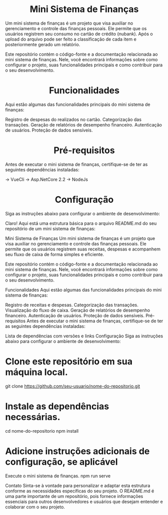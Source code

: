 <h1 align="center">Mini Sistema de Finanças</h1>

Um mini sistema de finanças é um projeto que visa auxiliar no gerenciamento e controle das finanças pessoais. Ele permite que os usuários registrem seu consumo no cartão de crédito (nubank). Após o upload do arquivo pode ser feito a classificação de cada item e posteriormente gerado um relatório.

Este repositório contém o código-fonte e a documentação relacionada ao mini sistema de finanças. Nele, você encontrará informações sobre como configurar o projeto, suas funcionalidades principais e como contribuir para o seu desenvolvimento.


<h1 align="center">Funcionalidades</h1>
Aqui estão algumas das funcionalidades principais do mini sistema de finanças:

Registro de despesas do realizados no cartão.
Categorização das transações.
Geração de relatórios de desempenho financeiro.
Autenticação de usuários.
Proteção de dados sensíveis.

<h1 align="center">Pré-requisitos</h1>
Antes de executar o mini sistema de finanças, certifique-se de ter as seguintes dependências instaladas:

-> VueCli
-> Asp.NetCore 2.2
-> NodeJs

<h1 align="center">Configuração</h1>
Siga as instruções abaixo para configurar o ambiente de desenvolvimento:


Claro! Aqui está uma estrutura básica para o arquivo README.md do seu repositório de um mini sistema de finanças:

Mini Sistema de Finanças
Um mini sistema de finanças é um projeto que visa auxiliar no gerenciamento e controle das finanças pessoais. Ele permite que os usuários registrem suas receitas, despesas e acompanhem seu fluxo de caixa de forma simples e eficiente.

Este repositório contém o código-fonte e a documentação relacionada ao mini sistema de finanças. Nele, você encontrará informações sobre como configurar o projeto, suas funcionalidades principais e como contribuir para o seu desenvolvimento.

Funcionalidades
Aqui estão algumas das funcionalidades principais do mini sistema de finanças:

Registro de receitas e despesas.
Categorização das transações.
Visualização do fluxo de caixa.
Geração de relatórios de desempenho financeiro.
Autenticação de usuários.
Proteção de dados sensíveis.
Pré-requisitos
Antes de executar o mini sistema de finanças, certifique-se de ter as seguintes dependências instaladas:

Lista de dependências com versões e links
Configuração
Siga as instruções abaixo para configurar o ambiente de desenvolvimento:

# Clone este repositório em sua máquina local.
git clone https://github.com/seu-usuario/nome-do-repositorio.git

# Instale as dependências necessárias.
cd nome-do-repositorio
npm install

# Adicione instruções adicionais de configuração, se aplicável
Execute o mini sistema de finanças.
npm run serve


Contato
Sinta-se à vontade para personalizar e adaptar esta estrutura conforme as necessidades específicas do seu projeto. O README.md é uma parte importante de um repositório, pois fornece informações essenciais para outros desenvolvedores e usuários que desejam entender e colaborar com o seu projeto.






